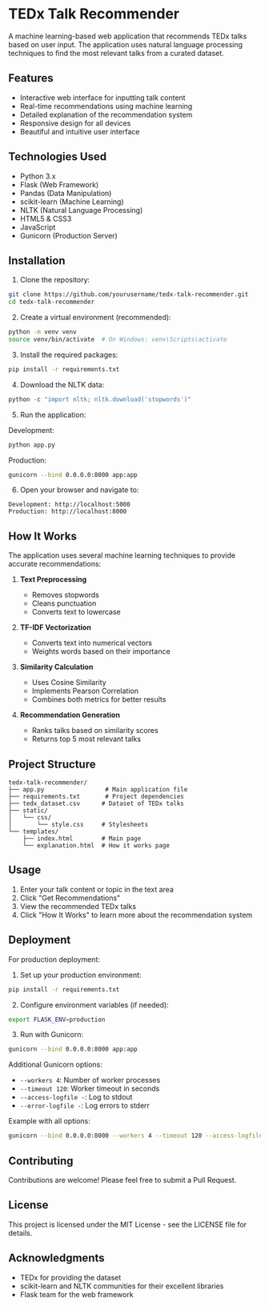 # TEDx Talk Recommender

A machine learning-based web application that recommends TEDx talks based on user input. The application uses natural language processing techniques to find the most relevant talks from a curated dataset.

## Features

- Interactive web interface for inputting talk content
- Real-time recommendations using machine learning
- Detailed explanation of the recommendation system
- Responsive design for all devices
- Beautiful and intuitive user interface

## Technologies Used

- Python 3.x
- Flask (Web Framework)
- Pandas (Data Manipulation)
- scikit-learn (Machine Learning)
- NLTK (Natural Language Processing)
- HTML5 & CSS3
- JavaScript
- Gunicorn (Production Server)

## Installation

1. Clone the repository:
```bash
git clone https://github.com/yourusername/tedx-talk-recommender.git
cd tedx-talk-recommender
```

2. Create a virtual environment (recommended):
```bash
python -m venv venv
source venv/bin/activate  # On Windows: venv\Scripts\activate
```

3. Install the required packages:
```bash
pip install -r requirements.txt
```

4. Download the NLTK data:
```python
python -c "import nltk; nltk.download('stopwords')"
```

5. Run the application:

Development:
```bash
python app.py
```

Production:
```bash
gunicorn --bind 0.0.0.0:8000 app:app
```

6. Open your browser and navigate to:
```
Development: http://localhost:5000
Production: http://localhost:8000
```

## How It Works

The application uses several machine learning techniques to provide accurate recommendations:

1. **Text Preprocessing**
   - Removes stopwords
   - Cleans punctuation
   - Converts text to lowercase

2. **TF-IDF Vectorization**
   - Converts text into numerical vectors
   - Weights words based on their importance

3. **Similarity Calculation**
   - Uses Cosine Similarity
   - Implements Pearson Correlation
   - Combines both metrics for better results

4. **Recommendation Generation**
   - Ranks talks based on similarity scores
   - Returns top 5 most relevant talks

## Project Structure

```
tedx-talk-recommender/
├── app.py                 # Main application file
├── requirements.txt       # Project dependencies
├── tedx_dataset.csv      # Dataset of TEDx talks
├── static/
│   └── css/
│       └── style.css     # Stylesheets
└── templates/
    ├── index.html        # Main page
    └── explanation.html  # How it works page
```

## Usage

1. Enter your talk content or topic in the text area
2. Click "Get Recommendations"
3. View the recommended TEDx talks
4. Click "How It Works" to learn more about the recommendation system

## Deployment

For production deployment:

1. Set up your production environment:
```bash
pip install -r requirements.txt
```

2. Configure environment variables (if needed):
```bash
export FLASK_ENV=production
```

3. Run with Gunicorn:
```bash
gunicorn --bind 0.0.0.0:8000 app:app
```

Additional Gunicorn options:
- `--workers 4`: Number of worker processes
- `--timeout 120`: Worker timeout in seconds
- `--access-logfile -`: Log to stdout
- `--error-logfile -`: Log errors to stderr

Example with all options:
```bash
gunicorn --bind 0.0.0.0:8000 --workers 4 --timeout 120 --access-logfile - --error-logfile - app:app
```

## Contributing

Contributions are welcome! Please feel free to submit a Pull Request.

## License

This project is licensed under the MIT License - see the LICENSE file for details.

## Acknowledgments

- TEDx for providing the dataset
- scikit-learn and NLTK communities for their excellent libraries
- Flask team for the web framework 